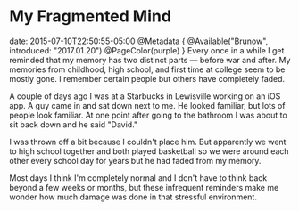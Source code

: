 # My Fragmented Mind
date: 2015-07-10T22:50:55-05:00
@Metadata {
  @Available("Brunow", introduced: "2017.01.20")
  @PageColor(purple)
}
Every once in a while I get reminded that my memory has two distinct parts &mdash; before war and after. My memories from childhood, high school, and first time at college seem to be mostly gone. I remember certain people but others have completely faded.

A couple of days ago I was at a Starbucks in Lewisville working on an iOS app. A guy came in and sat down next to me. He looked familiar, but lots of people look familiar. At one point after going to the bathroom I was about to sit back down and he said "David."

I was thrown off a bit because I couldn't place him. But apparently we went to high school together and both played basketball so we were around each other every school day for years but he had faded from my memory.

Most days I think I'm completely normal and I don't have to think back beyond a few weeks or months, but these infrequent reminders make me wonder how much damage was done in that stressful environment.
